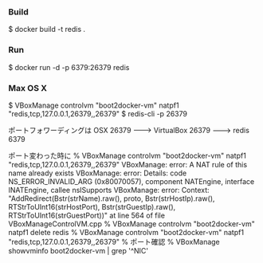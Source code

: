 ### Build
$ docker build -t redis .

### Run
$ docker run -d -p 6379:26379 redis

### Max OS X
$ VBoxManage controlvm "boot2docker-vm" natpf1 "redis,tcp,127.0.0.1,26379,,26379"
$ redis-cli -p 26379


ポートフォワーディングは
OSX 26379 ---> VirtualBox 26379 ---> redis 6379


ポート変わった時に
% VBoxManage controlvm "boot2docker-vm" natpf1 "redis,tcp,127.0.0.1,26379,,26379"
VBoxManage: error: A NAT rule of this name already exists
VBoxManage: error: Details: code NS_ERROR_INVALID_ARG (0x80070057), component NATEngine, interface INATEngine, callee nsISupports
VBoxManage: error: Context: "AddRedirect(Bstr(strName).raw(), proto, Bstr(strHostIp).raw(), RTStrToUInt16(strHostPort), Bstr(strGuestIp).raw(), RTStrToUInt16(strGuestPort))" at line 564 of file VBoxManageControlVM.cpp
% VBoxManage controlvm "boot2docker-vm" natpf1 delete redis
% VBoxManage controlvm "boot2docker-vm" natpf1 "redis,tcp,127.0.0.1,26379,,26379"
%
ポート確認
% VBoxManage showvminfo boot2docker-vm | grep '^NIC'
